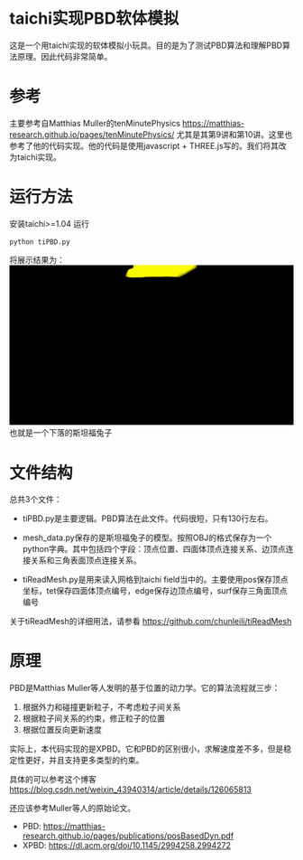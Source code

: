 # taichi实现PBD软体模拟
这是一个用taichi实现的软体模拟小玩具。目的是为了测试PBD算法和理解PBD算法原理。因此代码非常简单。

# 参考
主要参考自Matthias Muller的tenMinutePhysics
https://matthias-research.github.io/pages/tenMinutePhysics/
尤其是其第9讲和第10讲。这里也参考了他的代码实现。他的代码是使用javascript + THREE.js写的。我们将其改为taichi实现。

# 运行方法
安装taichi>=1.04
运行
```
python tiPBD.py
```

将展示结果为：
![demo](demo.gif)
也就是一个下落的斯坦福兔子

# 文件结构
总共3个文件：
- tiPBD.py是主要逻辑。PBD算法在此文件。代码很短，只有130行左右。

- mesh_data.py保存的是斯坦福兔子的模型。按照OBJ的格式保存为一个python字典。其中包括四个字段：顶点位置、四面体顶点连接关系、边顶点连接关系和三角表面顶点连接关系。

- tiReadMesh.py是用来读入网格到taichi field当中的。主要使用pos保存顶点坐标，tet保存四面体顶点编号，edge保存边顶点编号，surf保存三角面顶点编号

关于tiReadMesh的详细用法，请参看
https://github.com/chunleili/tiReadMesh

# 原理
PBD是Matthias Muller等人发明的基于位置的动力学。它的算法流程就三步：
1. 根据外力和碰撞更新粒子，不考虑粒子间关系
2. 根据粒子间关系的约束，修正粒子的位置
3. 根据位置反向更新速度

实际上，本代码实现的是XPBD。它和PBD的区别很小，求解速度差不多，但是稳定性更好，并且支持更多类型的约束。

具体的可以参考这个博客
https://blog.csdn.net/weixin_43940314/article/details/126065813

还应该参考Muller等人的原始论文。
- PBD: https://matthias-research.github.io/pages/publications/posBasedDyn.pdf
- XPBD: https://dl.acm.org/doi/10.1145/2994258.2994272